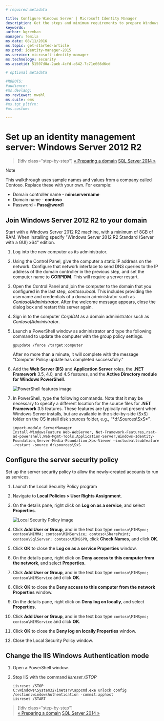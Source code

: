 ```yaml
---
# required metadata

title: Configure Windows Server | Microsoft Identity Manager
description: Get the steps and minimum requirements to prepare Windows Server 2012 RS to work with MIM 2016.
keywords:
author: kgremban
manager: femila
ms.date: 08/11/2016
ms.topic: get-started-article
ms.prod: identity-manager-2015
ms.service: microsoft-identity-manager
ms.technology: security
ms.assetid: 51507d0a-2aeb-4cfd-a642-7c71e666d6cd

# optional metadata

#ROBOTS:
#audience:
#ms.devlang:
ms.reviewer: mwahl
ms.suite: ems
#ms.tgt_pltfrm:
#ms.custom:

---
```


# Set up an identity management server: Windows Server 2012 R2

>[!div class="step-by-step"]
[« Preparing a domain](preparing-domain.md)
[SQL Server 2014 »](prepare-server-sql2014.md)

> [!NOTE]
> This walkthrough uses sample names and values from a company called Contoso. Replace these with your own. For example:
> - Domain controller name - **mimservername**
> - Domain name - **contoso**
> - Password - **Pass@word1**

## Join Windows Server 2012 R2 to your domain

Start with a Windows Server 2012 R2 machine, with a minimum of 8GB of RAM. When installing specify "Windows Server 2012 R2 Standard (Server with a GUI) x64" edition.

1. Log into the new computer as its administrator.

2. Using the Control Panel, give the computer a static IP address on the network. Configure that network interface to send DNS queries to the IP address of the domain controller in the previous step, and set the computer name to **CORPIDM**.  This will require a server restart.

3. Open the Control Panel and join the computer to the domain that you configured in the last step, *contoso.local*.  This includes providing the username and credentials of a domain administrator such as *Contoso\Administrator*.  After the welcome message appears, close the dialog box and restart this server again.

4. Sign in to the computer *CorpIDM* as a domain administrator such as *Contoso\Administrator*.

5. Launch a PowerShell window as administrator and type the following command to update the computer with the group policy settings.

    ```
    gpupdate /force /target:computer
    ```

    After no more than a minute, it will complete with the message "Computer Policy update has completed successfully."

6. Add the **Web Server (IIS)** and **Application Server** roles, the **.NET Framework** 3.5, 4.0, and 4.5 features, and the **Active Directory module for Windows PowerShell**.

    ![PowerShell features image](media/MIM-DeployWS2.png)

7. In PowerShell, type the following commands. Note that it may be necessary to specify a different location for the source files for **.NET Framework** 3.5 features. These features are typically not present when Windows Server installs, but are available in the side-by-side (SxS) folder on the OS install disk sources folder, e.g., “*d:\Sources\SxS\*”.

    ```
    import-module ServerManager
    Install-WindowsFeature Web-WebServer, Net-Framework-Features,rsat-ad-powershell,Web-Mgmt-Tools,Application-Server,Windows-Identity-Foundation,Server-Media-Foundation,Xps-Viewer –includeallsubfeature -restart -source d:\sources\SxS
    ```

## Configure the server security policy

Set up the server security policy to allow the newly-created accounts to run as services.

1. Launch the Local Security Policy program

2. Navigate to **Local Policies > User Rights Assignment**.

3. On the details pane, right click on **Log on as a service**, and select **Properties**.

    ![Local Security Policy image](media/MIM-DeployWS3.png)

4. Click **Add User or Group**, and in the text box type `contoso\MIMSync; contoso\MIMMA; contoso\MIMService; contoso\SharePoint; contoso\SqlServer; contoso\MIMSSPR`, click **Check Names**, and click **OK**.

5. Click **OK** to close the **Log on as a service Properties** window.

6.  On the details pane, right click on **Deny access to this computer from the network**, and select **Properties**.

7. Click **Add User or Group**, and in the text box type `contoso\MIMSync; contoso\MIMService` and click **OK**.

8. Click **OK** to close the **Deny access to this computer from the network Properties** window.

9. On the details pane, right click on **Deny log on locally**, and select **Properties**.

10. Click **Add User or Group**, and in the text box type `contoso\MIMSync; contoso\MIMService` and click **OK**.

11. Click **OK** to close the **Deny log on locally Properties** window.

12. Close the Local Security Policy window.


## Change the IIS Windows Authentication mode

1.  Open a PowerShell window.

2.  Stop IIS with the command *iisreset /STOP*

    ```
    iisreset /STOP
    C:\Windows\System32\inetsrv\appcmd.exe unlock config /section:windowsAuthentication -commit:apphost
    iisreset /START
    ```

>[!div class="step-by-step"]  
[« Preparing a domain](preparing-domain.md)
[SQL Server 2014 »](prepare-server-sql2014.md)
